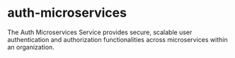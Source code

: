 # auth-microservices
The Auth Microservices Service provides secure, scalable user authentication and authorization functionalities across microservices within an organization.
